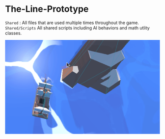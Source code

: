 # The-Line-Prototype

`Shared` : All files that are used multiple times throughout the game.
`Shared/Scripts` All shared scripts including AI behaviors and math utlity classes.

![](the-line.gif)
